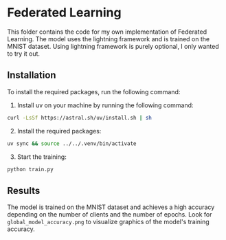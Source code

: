 # Federated Learning

This folder contains the code for my own implementation of Federated Learning. The model uses the lightning framework and is trained on the MNIST dataset. Using lightning framework is purely optional, I only wanted to try it out.

## Installation

To install the required packages, run the following command:

1. Install uv on your machine by running the following command:
```bash
curl -LsSf https://astral.sh/uv/install.sh | sh
```

2. Install the required packages:
```bash
uv sync && source ../../.venv/bin/activate
```

3. Start the training:
```bash
python train.py
```

## Results

The model is trained on the MNIST dataset and achieves a high accuracy depending on the number of clients and the number of epochs. Look for `global_model_accuracy.png` to visualize graphics of the model's training accuracy.
